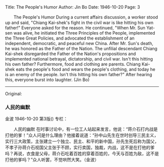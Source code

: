 Title: The People's Humor
Author: Jin Bo
Date: 1946-10-20
Page: 3

　　The People's Humor
    During a current affairs discussion, a worker stood up and said, "Chiang Kai-shek's fight in the civil war is like hitting his own father!" Everyone asked for the reason. He continued, "When Mr. Sun Yat-sen was alive, he initiated the Three Principles of the People, implemented the Three Great Policies, and advocated the establishment of an independent, democratic, and peaceful new China. After Mr. Sun's death, he was honored as the Father of the Nation. The unfilial descendant Chiang Kai-shek disregarded the Father of the Nation's propositions and implemented national betrayal, dictatorship, and civil war. Isn't this hitting his own father? Furthermore, food and clothing are parents. Chiang Kai-shek eats the people's food and wears the people's clothing, and today he is an enemy of the people. Isn't this hitting his own father?" After hearing this, everyone burst into laughter. (Jin Bo)



<hr /> 

Original: 


### 人民的幽默
金波
1946-10-20
第3版()
专栏：

　　人民的幽默
    在时事讨论中，有一位工人站起来发言，他说：“蒋介石打内战是打他的爹！”众人问是什么理由？他接着说道：“孙中山先生在世时创导三民主义，实行三大政策，主张建立一个独立、民主、和平的新中国，孙先生死后称为国父，不孝子孙蒋介石视国父主张于不顾，实行卖国，独裁，内战，这不是在打他的爹吗？再说，衣食是父母，蒋介石吃着百姓的穿着百姓的，今天与百姓为敌，这不是打他的爹吗？”众人听罢，不觉哄然大笑。（金波）
